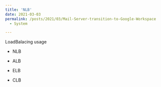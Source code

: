 ```yaml
---
title: 'NLB'
date: 2021-03-03
permalink: /posts/2021/03/Mail-Server-transition-to-Google-Workspace
  - System

---
```

LoadBalacing usage 


- NLB 

- ALB 

- ELB 

- CLB 
